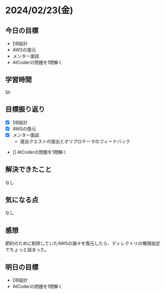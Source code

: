 # 2024/02/23(金)

## 今日の目標
* DB設計
* AWSの復元
* メンター面談
* AtCoderの問題を1問解く

## 学習時間
5h

## 目標振り返り
* [x] DB設計
* [x] AWSの復元
* [x] メンター面談
  * 提出クエストの提出とオリプロテーマのフィードバック
* [] AtCoderの問題を1問解く

## 解決できたこと
なし

## 気になる点
なし

## 感想
節約のために削除していたAWSの諸々を復元したら、ディレクトリの権限設定でちょっと詰まった。

## 明日の目標
* DB設計
* AtCoderの問題を1問解く